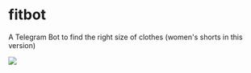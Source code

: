 # fitbot
A Telegram Bot to find the right size of clothes (women's shorts in this version)

![](https://github.com/valeriia-rohoza/fitbot/blob/main/example.jpgraw=true)
